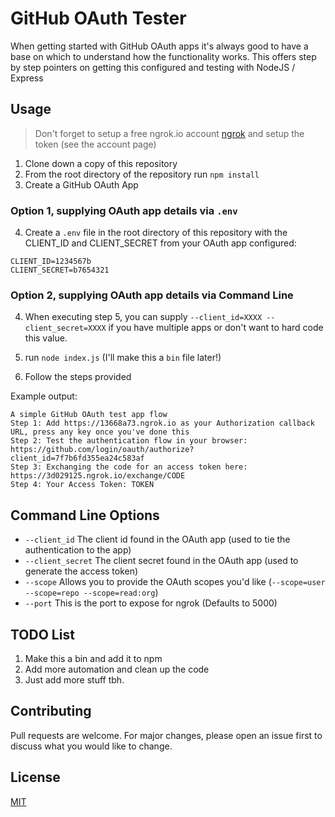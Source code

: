 # GitHub OAuth Tester

When getting started with GitHub OAuth apps it's always good to have a base on which to understand how the functionality works. This offers step by step pointers on getting this configured and testing with NodeJS / Express

## Usage

> Don't forget to setup a free ngrok.io account [ngrok](https://ngrok.com/) and setup the token (see the account page)


1. Clone down a copy of this repository
2. From the root directory of the repository run `npm install`
3. Create a GitHub OAuth App

### Option 1, supplying OAuth app details via `.env`
4. Create a `.env` file in the root directory of this repository with the CLIENT_ID and CLIENT_SECRET from your OAuth app configured:

```
CLIENT_ID=1234567b
CLIENT_SECRET=b7654321
```

### Option 2, supplying OAuth app details via Command Line

4. When executing step 5, you can supply `--client_id=XXXX --client_secret=XXXX` if you have multiple apps or don't want to hard code this value.

5. run `node index.js` (I'll make this a `bin` file later!)
6. Follow the steps provided

Example output:

```
A simple GitHub OAuth test app flow
Step 1: Add https://13668a73.ngrok.io as your Authorization callback URL, press any key once you've done this
Step 2: Test the authentication flow in your browser: https://github.com/login/oauth/authorize?client_id=7f7b6fd355ea24c583af
Step 3: Exchanging the code for an access token here: https://3d029125.ngrok.io/exchange/CODE
Step 4: Your Access Token: TOKEN
```

## Command Line Options

- `--client_id` The client id found in the OAuth app (used to tie the authentication to the app)
- `--client_secret` The client secret found in the OAuth app (used to generate the access token)
- `--scope` Allows you to provide the OAuth scopes you'd like (`--scope=user --scope=repo --scope=read:org`)
- `--port` This is the port to expose for ngrok (Defaults to 5000)

## TODO List

1. Make this a bin and add it to npm
2. Add more automation and clean up the code
3. Just add more stuff tbh.

## Contributing
Pull requests are welcome. For major changes, please open an issue first to discuss what you would like to change.

## License
[MIT](https://choosealicense.com/licenses/mit/)
